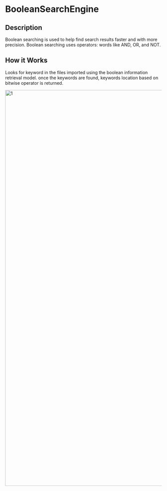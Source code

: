 # BooleanSearchEngine

## Description
Boolean searching is used to help find search results faster and with more precision. 
Boolean searching uses operators: words like AND, OR, and NOT.

## How it Works
Looks for keyword in the files imported using the boolean information retrieval model.
once the keywords are found, keywords location based on bitwise operator is returned.


<img width="1272" alt="1" src="https://user-images.githubusercontent.com/68122919/120450260-f81c9480-c398-11eb-9d48-868c778e82db.png">

